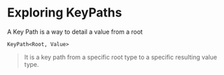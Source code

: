  # Exploring KeyPaths

 A Key Path is a way to detail a value from a root
 ```
 KeyPath<Root, Value>
 ```
 > It is a key path from a specific root type to a specific resulting value type.